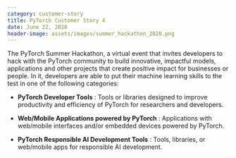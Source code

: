 ```yaml
---
category: customer-story
title: PyTorch Customer Story 4
date: June 22, 2020
header-image: assets/images/summer_hackathon_2020.png
---
```


The PyTorch Summer Hackathon, a virtual event that invites developers to hack with the PyTorch community to build innovative, impactful models, applications and other projects that create positive impact for businesses or people. In it, developers are able to put their machine learning skills to the test in one of the following categories:

- **PyTorch Developer Tools** : Tools or libraries designed to improve productivity and efficiency of PyTorch for researchers and developers.

- **Web/Mobile Applications powered by PyTorch** : Applications with web/mobile interfaces and/or embedded devices powered by PyTorch.

- **PyTorch Responsible AI Development Tools** : Tools, libraries, or web/mobile apps for responsible AI development.
